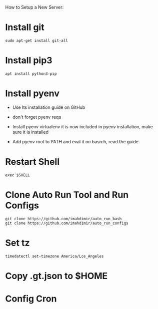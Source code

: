 How to Setup a New Server:

# Install git
```
sudo apt-get install git-all
```

# Install pip3
```
apt install python3-pip
```

# Install pyenv
- Use Its installation guide on GitHub

- don't forget pyenv reqs

- Install pyenv virtualenv it is now included in pyenv installation, make sure it is installed

- Add pyenv root to PATH and eval it on basrch, read the guide

# Restart Shell
```
exec $SHELL
```

# Clone Auto Run Tool and Run Configs
```
git clone https://github.com/imahdimir/auto_run_bash
git clone https://github.com/imahdimir/auto_run_configs
```

# Set tz
```
timedatectl set-timezone America/Los_Angeles
```

# Copy .gt.json to $HOME
# Config Cron